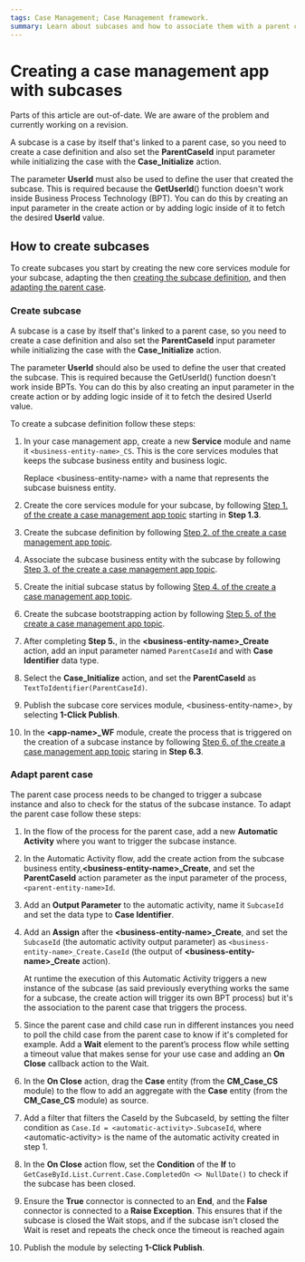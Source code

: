 ```yaml
---
tags: Case Management; Case Management framework.
summary: Learn about subcases and how to associate them with a parent case.
---
```


# Creating a case management app with subcases 

<div class="warning" markdown="1">

Parts of this article are out-of-date. We are aware of the problem and currently working on a revision.

</div>

A subcase is a case by itself that's linked to a parent case, so you need to create a case definition and also set the **ParentCaseId** input parameter while initializing the case with the **Case_Initialize** action.

The parameter **UserId** must also be used to define the user that created the subcase. This is required because the **GetUserId**() function doesn't work inside Business Process Technology (BPT). You can do this by creating an input parameter in the create action or by adding logic inside of it to fetch the desired **UserId** value.

## How to create subcases

To create subcases you start by creating the new core services module for your subcase, adapting the then [creating the subcase definition](#create-subcase), and then [adapting the parent case](#adapt-parent-case).

### Create subcase

A subcase is a case by itself that's linked to a parent case, so you need to create a case definition and also set the **ParentCaseId** input parameter while initializing the case with the **Case_Initialize** action.

<div class="info" markdown="1">

The parameter **UserId** should also be used to define the user that created the subcase. This is required because the GetUserId() function doesn't work inside BPTs. You can do this by also creating an input parameter in the create action or by adding logic inside of it to fetch the desired UserId value.

</div>

To create a subcase definition follow these steps:

1. In your case management app, create a new **Service** module and name it `<business-entity-name>_CS`. This is the core services modules that keeps the subcase business entity and business logic.

    <div class='info' markdown='1'>

    Replace &lt;business-entity-name&gt; with a name that represents the subcase buisness entity.

    </div>

1. Create the core services module for your subcase, by following [Step 1. of the create a case management app topic](bootstrap-app.md#step1) starting in **Step 1.3**.

1. Create the subcase definition by following [Step 2. of the create a case management app topic](bootstrap-app.md#step2).

1. Associate the subcase business entity with the subcase by following [Step 3. of the create a case management app topic](bootstrap-app.md#step3).

1. Create the initial subcase status by following [Step 4. of the create a case management app topic](bootstrap-app.md#step4).

1. Create the subcase bootstrapping action by following [Step 5. of the create a case management app topic](bootstrap-app.md#step5).

1. After completing **Step 5.**, in the **&lt;business-entity-name&gt;_Create** action, add an input parameter named `ParentCaseId` and with **Case Identifier** data type.

1. Select the **Case_Initialize** action, and set the **ParentCaseId** as `TextToIdentifier(ParentCaseId)`.

1. Publish the subcase core services module, &lt;business-entity-name&gt;, by selecting **1-Click Publish**.

1. In the **&lt;app-name&gt;_WF** module, create the process that is triggered on the creation of a subcase instance by following [Step 6. of the create a case management app topic](bootstrap-app.md#step6) staring in **Step 6.3**.

### Adapt parent case

The parent case process needs to be changed to trigger a subcase instance and also to check for the status of the subcase instance. To adapt the parent case follow these steps:

1. In the flow of the process for the parent case, add a new **Automatic Activity** where you want to trigger the subcase instance.

1. In the Automatic Activity flow, add the create action from the subcase business entity,**&lt;business-entity-name&gt;_Create**, and set the **ParentCaseId** action parameter as the input parameter of the process, `<parent-entity-name>Id`.

1. Add an **Output Parameter** to the automatic activity, name it `SubcaseId` and set the data type to **Case Identifier**.

1. Add an **Assign** after the **&lt;business-entity-name&gt;\_Create**, and set the `SubcaseId` (the automatic activity output parameter) as `<business-entity-name>_Create.CaseId` (the output of **&lt;business-entity-name&gt;\_Create** action).

    <div class="info" markdown="1">

    At runtime the execution of this Automatic Activity triggers a new instance of the subcase (as said previously everything works the same for a subcase, the create action will trigger its own BPT process) but it's the association to the parent case that triggers the process.

    </div>

1. Since the parent case and child case run in different instances you need to poll the child case from the parent case to know if it's completed for example. Add a **Wait** element to the parent’s process flow while setting a timeout value that makes sense for your use case and adding an **On Close** callback action to the Wait.

1. In the **On Close** action, drag the **Case** entity (from the **CM_Case_CS** module) to the flow to add an aggregate with the **Case** entity (from the **CM_Case_CS** module) as source.

1. Add a filter that filters the CaseId by the SubcaseId, by setting the filter condition as `Case.Id = <automatic-activity>.SubcaseId`, where &lt;automatic-activity&gt; is the name of the automatic activity created in step 1.

1. In the **On Close** action flow, set the **Condition** of the **If** to `GetCaseById.List.Current.Case.CompletedOn <> NullDate()` to check if the subcase has been closed.

1. Ensure the **True** connector is connected to an **End**, and the **False** connector is connected to a **Raise Exception**. This ensures that if the subcase is closed the Wait stops, and if the subcase isn't closed the Wait is reset and repeats the check once the timeout is reached again

1. Publish the module by selecting **1-Click Publish**.
